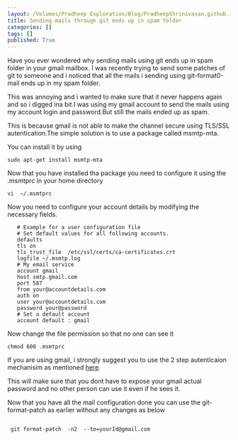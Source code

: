 ```yaml
---
layout: /Volumes/Pradheep Exploration/Blog/PradheepShrinivasan.github.io/_posts
title: Sending mails through git ends up in spam folder
categories: []
tags: []
published: True
---
```


Have you ever wondered why sending mails using git ends up in spam folder in your gmail mailbox. I was recently trying to send some patches of git to someone and i noticed that all the mails i sending using git-format0-mail ends up in my spam folder.

This was annoying and i wanted to make sure that it never happens again and so i digged ina bit.I was using my gmail account to send the mails using my account login and password.But still the mails ended up as spam.

This is because gmail is not able to make the channel secure using TLS/SSL autentication.The simple solution is to use a package called msmtp-mta.

You can install it by using 

```
sudo apt-get install msmtp-mta
```

Now that you have installed tha package you need to configure it using the .msmtprc in your home directory
```
vi  ~/.msmtprc
```

Now you need to configure your account details by modifying the necessary fields.

```
   # Example for a user configuration file
   # Set default values for all following accounts.
   defaults
   tls on
   tls_trust_file  /etc/ssl/certs/ca-certificates.crt
   logfile ~/.msmtp.log
   # My email service
   account gmail
   host smtp.gmail.com
   port 587
   from your@accountdetails.com
   auth on
   user your@accountdetails.com
   password your@password
   # Set a default account
   account default : gmail
```

Now change the file permission so that no one can see it 

```
chmod 600 .msmtprc

```

If you are using gmail, i strongly suggest you to use the 2 step autenticaion mechanisim as mentioned  [here](https://support.google.com/accounts/answer/180744?hl=en).

This will make sure that you dont have to expose your gmail actual password and no other person can use it even if he sees it.

Now that you have all the mail configuration done you can use the git-format-patch as earlier without any changes as below 

```

 git format-patch  -n2  --to=yourId@gmail.com 

```